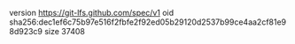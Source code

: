 version https://git-lfs.github.com/spec/v1
oid sha256:dec1ef6c75b97e516f2fbfe2f92ed05b29120d2537b99ce4aa2cf81e98d923c9
size 37408
